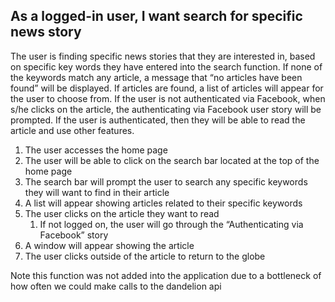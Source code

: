 ## As a logged-in user, I want search for specific news story
The user is finding specific news stories that they are interested in, based on specific key words they have entered into the search function. If none of the keywords match any article, a message that “no articles have been found” will be displayed. If articles are found, a list of articles will appear for the user to choose from. If the user is not authenticated via Facebook, when s/he clicks on the article, the authenticating via Facebook user story will be prompted. If the user is authenticated, then they will be able to read the article and use other features. 
1. The user accesses the home page
2. The user will be able to click on the search bar located at the top of the home page
3. The search bar will prompt the user to search any specific keywords they will want to find in their article
4. A list will appear showing articles related to their specific keywords
5. The user clicks on the article they want to read
    1. If not logged on, the user will go through the “Authenticating via Facebook” story
6. A window will appear showing the article
7. The user clicks outside of the article to return to the globe

Note this function was not added into the application due to a bottleneck of how often we could make calls to the dandelion api
